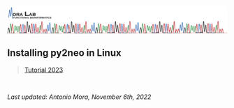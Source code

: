 <img src="../../../images/MORALAB_Banner.png">

## Installing py2neo in Linux

> [Tutorial 2023](tutorial_2023/)

<br>

*Last updated: Antonio Mora, November 6th, 2022*

